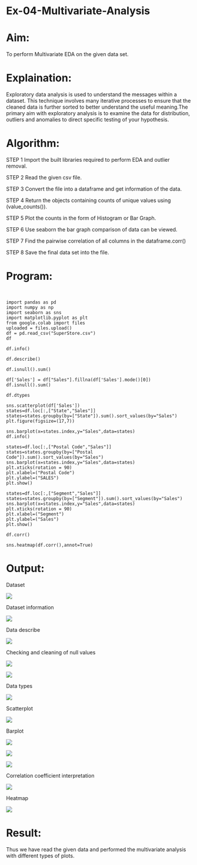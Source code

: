 # Ex-04-Multivariate-Analysis

# Aim:
To perform Multivariate EDA on the given data set.

# Explaination:
Exploratory data analysis is used to understand the messages within a dataset. This technique involves many iterative processes to ensure that the cleaned data is further sorted to better understand the useful meaning.The primary aim with exploratory analysis is to examine the data for distribution, outliers and anomalies to direct specific testing of your hypothesis.

# Algorithm:
STEP 1 Import the built libraries required to perform EDA and outlier removal.

STEP 2 Read the given csv file.

STEP 3 Convert the file into a dataframe and get information of the data.

STEP 4 Return the objects containing counts of unique values using (value_counts()).

STEP 5 Plot the counts in the form of Histogram or Bar Graph.

STEP 6 Use seaborn the bar graph comparison of data can be viewed.

STEP 7 Find the pairwise correlation of all columns in the dataframe.corr()

STEP 8 Save the final data set into the file.

# Program:

```


import pandas as pd
import numpy as np
import seaborn as sns
import matplotlib.pyplot as plt
from google.colab import files
uploaded = files.upload()
df = pd.read_csv("SuperStore.csv")
df

df.info()

df.describe()

df.isnull().sum()

df['Sales'] = df["Sales"].fillna(df['Sales'].mode()[0])
df.isnull().sum()

df.dtypes

sns.scatterplot(df['Sales'])
states=df.loc[:,["State","Sales"]]
states=states.groupby(by=["State"]).sum().sort_values(by="Sales")
plt.figure(figsize=(17,7))

sns.barplot(x=states.index,y="Sales",data=states)
df.info()

states=df.loc[:,["Postal Code","Sales"]]
states=states.groupby(by=["Postal Code"]).sum().sort_values(by="Sales")
sns.barplot(x=states.index,y="Sales",data=states)
plt.xticks(rotation = 90)
plt.xlabel=("Postal Code")
plt.ylabel=("SALES")
plt.show()

states=df.loc[:,["Segment","Sales"]]
states=states.groupby(by=["Segment"]).sum().sort_values(by="Sales")
sns.barplot(x=states.index,y="Sales",data=states)
plt.xticks(rotation = 90)
plt.xlabel=("Segment")
plt.ylabel=("Sales")
plt.show()

df.corr()

sns.heatmap(df.corr(),annot=True)

```

# Output:

Dataset

![](https://github.com/Hariharan5354/Ex-04-Multivariate-Analysis/blob/main/01.jpg)

Dataset information

![](https://github.com/Hariharan5354/Ex-04-Multivariate-Analysis/blob/main/02.jpg)

Data describe

![](https://github.com/Hariharan5354/Ex-04-Multivariate-Analysis/blob/main/03.jpg)

Checking and cleaning of null values

![](https://github.com/Hariharan5354/Ex-04-Multivariate-Analysis/blob/main/04.jpg)

![](https://github.com/Hariharan5354/Ex-04-Multivariate-Analysis/blob/main/05.jpg)

Data types

![](https://github.com/Hariharan5354/Ex-04-Multivariate-Analysis/blob/main/06.jpg)

Scatterplot

![](https://github.com/Hariharan5354/Ex-04-Multivariate-Analysis/blob/main/07.jpg)

Barplot

![](https://github.com/Hariharan5354/Ex-04-Multivariate-Analysis/blob/main/08.jpg)

![](https://github.com/Hariharan5354/Ex-04-Multivariate-Analysis/blob/main/09.jpg)

![](https://github.com/Hariharan5354/Ex-04-Multivariate-Analysis/blob/main/10.jpg)

Correlation coefficient interpretation

![](https://github.com/Hariharan5354/Ex-04-Multivariate-Analysis/blob/main/11.jpg)

Heatmap

![](https://github.com/Hariharan5354/Ex-04-Multivariate-Analysis/blob/main/12.jpg)

# Result:
Thus we have read the given data and performed the multivariate analysis with different types of plots.

